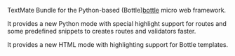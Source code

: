 TextMate Bundle for the Python-based (Bottle)[bottle] micro web framework.

It provides a new Python mode with special highlight support for routes and
some predefined snippets to creates routes and validators faster.

It provides a new HTML mode with highlighting support for Bottle templates.

[bottle]: http://bottle.paws.de/

